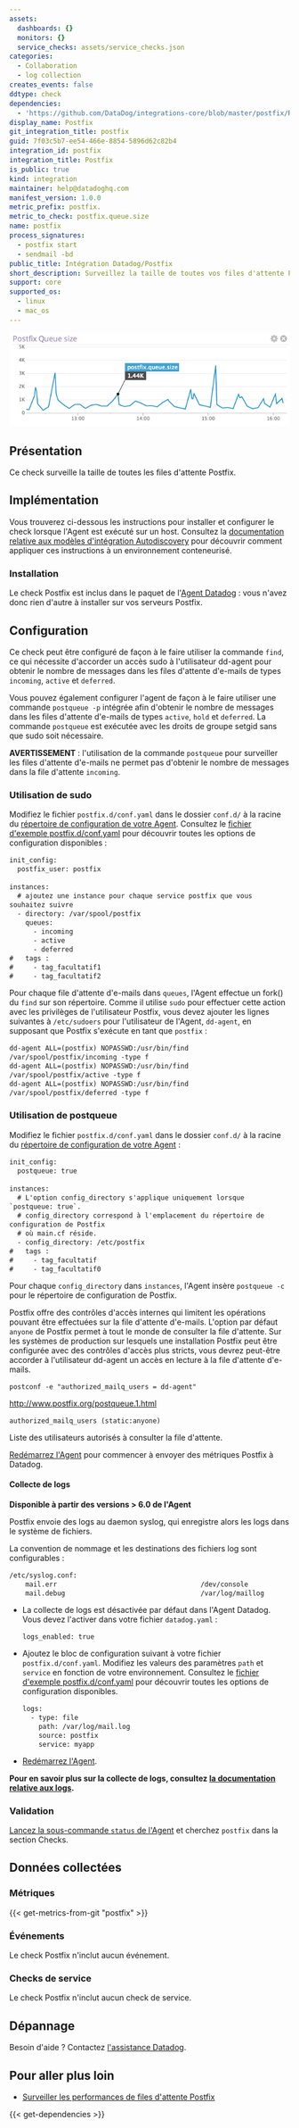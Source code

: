 ```yaml
---
assets:
  dashboards: {}
  monitors: {}
  service_checks: assets/service_checks.json
categories:
  - Collaboration
  - log collection
creates_events: false
ddtype: check
dependencies:
  - 'https://github.com/DataDog/integrations-core/blob/master/postfix/README.md'
display_name: Postfix
git_integration_title: postfix
guid: 7f03c5b7-ee54-466e-8854-5896d62c82b4
integration_id: postfix
integration_title: Postfix
is_public: true
kind: integration
maintainer: help@datadoghq.com
manifest_version: 1.0.0
metric_prefix: postfix.
metric_to_check: postfix.queue.size
name: postfix
process_signatures:
  - postfix start
  - sendmail -bd
public_title: Intégration Datadog/Postfix
short_description: Surveillez la taille de toutes vos files d'attente Postfix.
support: core
supported_os:
  - linux
  - mac_os
---
```

![Graphique Postfix][1]

## Présentation

Ce check surveille la taille de toutes les files d'attente Postfix.

## Implémentation

Vous trouverez ci-dessous les instructions pour installer et configurer le check lorsque l'Agent est exécuté sur un host. Consultez la [documentation relative aux modèles d'intégration Autodiscovery][2] pour découvrir comment appliquer ces instructions à un environnement conteneurisé.

### Installation

Le check Postfix est inclus dans le paquet de l'[Agent Datadog][3] : vous n'avez donc rien d'autre à installer sur vos serveurs Postfix.

## Configuration
Ce check peut être configuré de façon à le faire utiliser la commande `find`, ce qui nécessite d'accorder un accès sudo à l'utilisateur dd-agent pour obtenir le nombre de messages dans les files d'attente d'e-mails de types `incoming`, `active` et `deferred`.

Vous pouvez également configurer l'agent de façon à le faire utiliser une commande `postqueue -p` intégrée afin d'obtenir le nombre de messages dans les files d'attente d'e-mails de types `active`, `hold` et `deferred`. La commande `postqueue` est exécutée avec les droits de groupe setgid sans que sudo soit nécessaire.

**AVERTISSEMENT** : l'utilisation de la commande `postqueue` pour surveiller les files d'attente d'e-mails ne permet pas d'obtenir le nombre de messages dans la file d'attente `incoming`.

### Utilisation de sudo
Modifiez le fichier `postfix.d/conf.yaml` dans le dossier `conf.d/` à la racine du [répertoire de configuration de votre Agent][4]. Consultez le [fichier d'exemple postfix.d/conf.yaml][5] pour découvrir toutes les options de configuration disponibles :

```
init_config:
  postfix_user: postfix

instances:
  # ajoutez une instance pour chaque service postfix que vous souhaitez suivre
  - directory: /var/spool/postfix
    queues:
      - incoming
      - active
      - deferred
#   tags :
#     - tag_facultatif1
#     - tag_facultatif2
```

Pour chaque file d'attente d'e-mails dans `queues`, l'Agent effectue un fork() du `find` sur son répertoire.
Comme il utilise `sudo` pour effectuer cette action avec les privilèges de l'utilisateur Postfix, vous devez
ajouter les lignes suivantes à `/etc/sudoers` pour l'utilisateur de l'Agent, `dd-agent`,
en supposant que Postfix s'exécute en tant que `postfix` :
```
dd-agent ALL=(postfix) NOPASSWD:/usr/bin/find /var/spool/postfix/incoming -type f
dd-agent ALL=(postfix) NOPASSWD:/usr/bin/find /var/spool/postfix/active -type f
dd-agent ALL=(postfix) NOPASSWD:/usr/bin/find /var/spool/postfix/deferred -type f
```

### Utilisation de postqueue
Modifiez le fichier `postfix.d/conf.yaml` dans le dossier `conf.d/` à la racine du [répertoire de configuration de votre Agent][4] :

```
init_config:
  postqueue: true

instances:
  # L'option config_directory s'applique uniquement lorsque `postqueue: true`.
  # config_directory correspond à l'emplacement du répertoire de configuration de Postfix
  # où main.cf réside.
  - config_directory: /etc/postfix
#   tags :
#     - tag_facultatif
#     - tag_facultatif0
```
Pour chaque `config_directory` dans `instances`, l'Agent insère `postqueue -c` pour le répertoire de configuration de Postfix.

Postfix offre des contrôles d'accès internes qui limitent les opérations pouvant être effectuées sur la file d'attente d'e-mails. L'option par défaut `anyone` de Postfix permet à tout le monde de consulter la file d'attente. Sur les systèmes de production sur lesquels une installation Postfix peut être configurée avec des contrôles d'accès plus stricts, vous devrez peut-être accorder à l'utilisateur dd-agent un accès en lecture à la file d'attente d'e-mails.

```
postconf -e "authorized_mailq_users = dd-agent"
```
http://www.postfix.org/postqueue.1.html
```
authorized_mailq_users (static:anyone)
```
Liste des utilisateurs autorisés à consulter la file d'attente.

[Redémarrez l'Agent][6] pour commencer à envoyer des métriques Postfix à Datadog.

#### Collecte de logs

**Disponible à partir des versions > 6.0 de l'Agent**

Postfix envoie des logs au daemon syslog, qui enregistre alors les logs dans le système de fichiers.

La convention de nommage et les destinations des fichiers log sont configurables :

```
/etc/syslog.conf:
    mail.err                                    /dev/console
    mail.debug                                  /var/log/maillog
```


* La collecte de logs est désactivée par défaut dans l'Agent Datadog. Vous devez l'activer dans votre fichier `datadog.yaml` :

  ```
  logs_enabled: true
  ```

* Ajoutez le bloc de configuration suivant à votre fichier `postfix.d/conf.yaml`. Modifiez les valeurs des paramètres `path` et `service` en fonction de votre environnement. Consultez le [fichier d'exemple postfix.d/conf.yaml][6] pour découvrir toutes les options de configuration disponibles.

  ```
  logs:
    - type: file
      path: /var/log/mail.log
      source: postfix
      service: myapp
  ```

* [Redémarrez l'Agent][7].

**Pour en savoir plus sur la collecte de logs, consultez [la documentation relative aux logs][8].**


### Validation

[Lancez la sous-commande `status` de l'Agent][9] et cherchez `postfix` dans la section Checks.

## Données collectées
### Métriques
{{< get-metrics-from-git "postfix" >}}


### Événements
Le check Postfix n'inclut aucun événement.

### Checks de service
Le check Postfix n'inclut aucun check de service.

## Dépannage
Besoin d'aide ? Contactez [l'assistance Datadog][11].

## Pour aller plus loin

* [Surveiller les performances de files d'attente Postfix][7]


[1]: https://raw.githubusercontent.com/DataDog/integrations-core/master/postfix/images/postfixgraph.png
[2]: https://docs.datadoghq.com/fr/agent/autodiscovery/integrations
[3]: https://app.datadoghq.com/account/settings#agent
[4]: https://docs.datadoghq.com/fr/agent/guide/agent-configuration-files/?tab=agentv6#agent-configuration-directory
[5]: https://github.com/DataDog/integrations-core/blob/master/postfix/datadog_checks/postfix/data/conf.yaml.example
[6]: https://docs.datadoghq.com/fr/agent/guide/agent-commands/?tab=agentv6#start-stop-and-restart-the-agent
[7]: https://www.datadoghq.com/blog/monitor-postfix-queues
[8]: https://docs.datadoghq.com/fr/logs
[9]: https://docs.datadoghq.com/fr/agent/guide/agent-commands/?tab=agentv6#agent-status-and-information
[10]: https://github.com/DataDog/integrations-core/blob/master/postfix/metadata.csv
[11]: https://docs.datadoghq.com/fr/help


{{< get-dependencies >}}